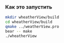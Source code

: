 ### Как это запустить

```sh
mkdir wheatherView/build
cd wheatherView/build
qmake ../weatherView.pro
bear -- make
./wheatherView
```
